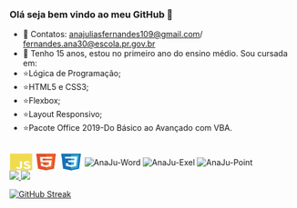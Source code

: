 ### Olá seja bem vindo ao meu GitHub  👋

- 📩 Contatos:  anajuliasfernandes109@gmail.com/ fernandes.ana30@escola.pr.gov.br
- 📒 Tenho 15 anos, estou no primeiro ano do ensino médio. Sou cursada em:
- ⭐Lógica de Programação;
- ⭐HTML5 e CSS3;
- ⭐Flexbox;
- ⭐Layout Responsivo;
- ⭐Pacote Office 2019-Do Básico ao Avançado com VBA.

<div style="display: inline_block"><br>
  <img align="center" alt="AnaJu-Java" height="30" width="40" src="https://raw.githubusercontent.com/devicons/devicon/master/icons/javascript/javascript-plain.svg">
  <img align="center" alt="AnaJu-HTML5" height="30" width="40" src="https://raw.githubusercontent.com/devicons/devicon/master/icons/html5/html5-original.svg">
  <img align="center" alt="AnaJu-CSS3" height="30" width="40" src="https://raw.githubusercontent.com/devicons/devicon/master/icons/css3/css3-original.svg">
  <img align="center" alt="AnaJu-Word" height="30" width="40" src="https://img.icons8.com/metro/26/4a90e2/ms-word.png"/>
  <img align="center" alt="AnaJu-Exel" height="30" width="40" src="https://img.icons8.com/color/48/000000/microsoft-excel-2019--v1.png"/>
  <img align="center" alt="AnaJu-Point" height="30" width="40" src="https://img.icons8.com/color/48/000000/ms-powerpoint--v1.png"/>
</div>

<div>
  <a href="https://github.com/AnaJuliaFernandes">
  <img height="150em" src="https://github-readme-stats.vercel.app/api?username=AnaJuliaFernandes&show_icons=true&theme=chartreuse-dark&include_all_commits=true&count_private=true"/>
  <img height="150em" src="https://github-readme-stats.vercel.app/api/top-langs/?username=AnaJuliaFernandes&layout=compact&langs_count=7&theme=chartreuse-dark"/>
</div>

  [![GitHub Streak](https://github-readme-streak-stats.herokuapp.com?user=AnaJuliaFernandes&theme=chartreuse-dark&hide_border=falso)](https://git.io/streak-stats)
    
##
